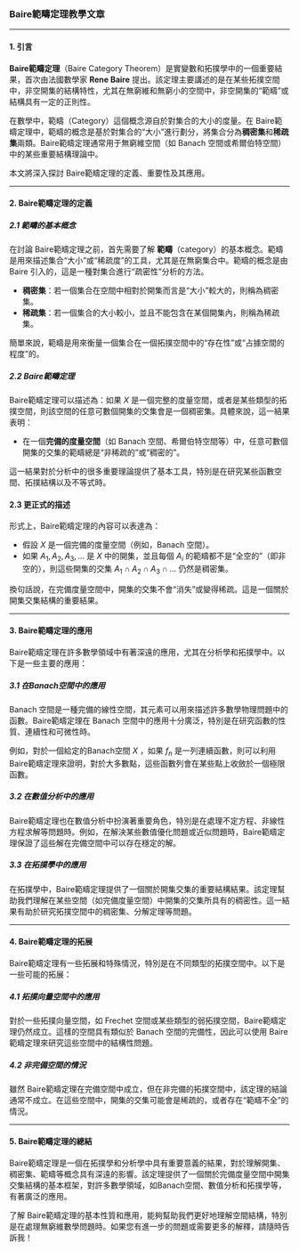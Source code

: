 ### Baire範疇定理教學文章

---

#### 1. 引言

**Baire範疇定理**（Baire Category Theorem）是實變數和拓撲學中的一個重要結果，首次由法國數學家 **Rene Baire** 提出。該定理主要講述的是在某些拓撲空間中，非空開集的結構特性，尤其在無窮維和無窮小的空間中，非空開集的“範疇”或結構具有一定的正則性。

在數學中，範疇（Category）這個概念源自於對集合的大小的度量。在 Baire範疇定理中，範疇的概念是基於對集合的“大小”進行劃分，將集合分為**稠密集**和**稀疏集**兩類。Baire範疇定理通常用于無窮維空間（如 Banach 空間或希爾伯特空間）中的某些重要結構理論中。

本文將深入探討 Baire範疇定理的定義、重要性及其應用。

---

#### 2. Baire範疇定理的定義

##### 2.1 範疇的基本概念

在討論 Baire範疇定理之前，首先需要了解 **範疇**（category）的基本概念。範疇是用來描述集合“大小”或“稀疏度”的工具，尤其是在無窮集合中。範疇的概念是由 Baire 引入的，這是一種對集合進行“疏密性”分析的方法。

- **稠密集**：若一個集合在空間中相對於開集而言是“大小”較大的，則稱為稠密集。
- **稀疏集**：若一個集合的大小較小，並且不能包含在某個開集內，則稱為稀疏集。

簡單來說，範疇是用來衡量一個集合在一個拓撲空間中的“存在性”或“占據空間的程度”的。

##### 2.2 Baire範疇定理

Baire範疇定理可以描述為：如果  $`X`$  是一個完整的度量空間，或者是某些類型的拓撲空間，則該空間的任意可數個開集的交集會是一個稠密集。具體來說，這一結果表明：

- 在一個**完備的度量空間**（如 Banach 空間、希爾伯特空間等）中，任意可數個開集的交集的範疇總是“非稀疏的”或“稠密的”。
  
這一結果對於分析中的很多重要理論提供了基本工具，特別是在研究某些函數空間、拓撲結構以及不等式時。

#### 2.3 更正式的描述

形式上，Baire範疇定理的內容可以表達為：

- 假設  $`X`$  是一個完備的度量空間（例如，Banach 空間）。
- 如果  $`A_1, A_2, A_3, \dots`$  是  $`X`$  中的開集，並且每個  $`A_i`$  的範疇都不是“全空的”（即非空的），則這些開集的交集  $`A_1 \cap A_2 \cap A_3 \cap \dots`$  仍然是稠密集。

換句話說，在完備度量空間中，開集的交集不會“消失”或變得稀疏。這是一個關於開集交集結構的重要結果。

---

#### 3. Baire範疇定理的應用

Baire範疇定理在許多數學領域中有著深遠的應用，尤其在分析學和拓撲學中。以下是一些主要的應用：

##### 3.1 在Banach空間中的應用

Banach 空間是一種完備的線性空間，其元素可以用來描述許多數學物理問題中的函數。Baire範疇定理在 Banach 空間中的應用十分廣泛，特別是在研究函數的性質、連續性和可微性時。

例如，對於一個給定的Banach空間  $`X`$ ，如果  $`f_n`$  是一列連續函數，則可以利用 Baire範疇定理來證明，對於大多數點，這些函數列會在某些點上收斂於一個極限函數。

##### 3.2 在數值分析中的應用

Baire範疇定理也在數值分析中扮演著重要角色，特別是在處理不定方程、非線性方程求解等問題時。例如，在解決某些數值優化問題或近似問題時，Baire範疇定理保證了這些解在完備空間中可以存在穩定的解。

##### 3.3 在拓撲學中的應用

在拓撲學中，Baire範疇定理提供了一個關於開集交集的重要結構結果。該定理幫助我們理解在某些空間（如完備度量空間）中開集的交集所具有的稠密性。這一結果有助於研究拓撲空間中的稠密集、分解定理等問題。

---

#### 4. Baire範疇定理的拓展

Baire範疇定理有一些拓展和特殊情況，特別是在不同類型的拓撲空間中。以下是一些可能的拓展：

##### 4.1 拓撲向量空間中的應用

對於一些拓撲向量空間，如 Frechet 空間或某些類型的弱拓撲空間，Baire範疇定理仍然成立。這樣的空間具有類似於 Banach 空間的完備性，因此可以使用 Baire範疇定理來研究這些空間中的結構性問題。

##### 4.2 非完備空間的情況

雖然 Baire範疇定理在完備空間中成立，但在非完備的拓撲空間中，該定理的結論通常不成立。在這些空間中，開集的交集可能會是稀疏的，或者存在“範疇不全”的情況。

---

#### 5. Baire範疇定理的總結

Baire範疇定理是一個在拓撲學和分析學中具有重要意義的結果，對於理解開集、稠密集、範疇等概念具有深遠的影響。該定理提供了一個關於完備度量空間中開集交集結構的基本框架，對許多數學領域，如Banach空間、數值分析和拓撲學等，有著廣泛的應用。

了解 Baire範疇定理的基本性質和應用，能夠幫助我們更好地理解空間結構，特別是在處理無窮維數學問題時。如果您有進一步的問題或需要更多的解釋，請隨時告訴我！